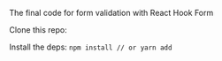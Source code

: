 The final code for form validation with React Hook Form

Clone this repo:

Install the deps:
`npm install // or yarn add`

